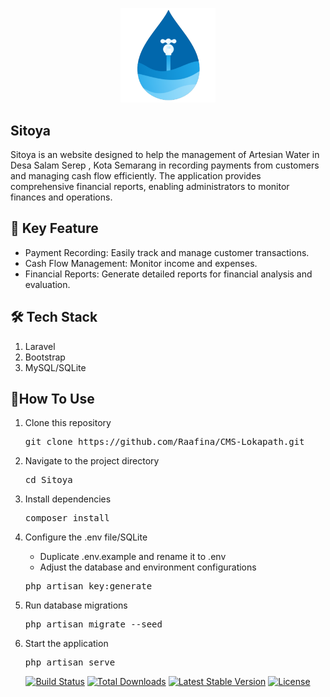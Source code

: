 <p align="center">
  <img src="https://github.com/Raafina/Sitoya/blob/main/public/assets/img/sitoyaLogo.png" alt="CMS Lokapath Dashboard" width="30%">
</p>

## Sitoya
Sitoya is an website designed to help the management of Artesian Water in Desa Salam Serep , Kota Semarang in recording payments from customers and managing cash flow efficiently. The application provides comprehensive financial reports, enabling administrators to monitor finances and operations.

## 🚀 Key Feature
<ul>
    <li>Payment Recording: Easily track and manage customer transactions.</li>
    <li>Cash Flow Management: Monitor income and expenses.</li>
    <li>Financial Reports: Generate detailed reports for financial analysis and evaluation.</li>
</ul>

## 🛠️ Tech Stack
<ol>
    <li>Laravel</li>
    <li>Bootstrap</li>
    <li>MySQL/SQLite</li>
</ol>

## 🎯How To Use
<ol>
    <li>
        <p>Clone this repository</p>
        <p><pre>git clone https://github.com/Raafina/CMS-Lokapath.git</pre></p>
    </li>
    <li>
        <p>Navigate to the project directory</p>
        <p><pre>cd Sitoya</pre></p>
    </li>
    <li>
        <p>Install dependencies</p>
        <p><pre>composer install</pre></p>
    </li>
    <li>
        <p>Configure the .env file/SQLite</p>
        <ul>
            <li>Duplicate .env.example and rename it to .env</li>
            <li>Adjust the database and environment configurations</li>
        </ul>
        <p><pre>php artisan key:generate</pre></p>
    </li>
    <li>
        <p>Run database migrations</p>
        <p><pre>php artisan migrate --seed</pre></p>
    </li>
    <li>
        <p>Start the application</p>
        <p><pre>php artisan serve</pre></p>
    </li>
</ol>

<p align="center">
<a href="https://github.com/laravel/framework/actions"><img src="https://github.com/laravel/framework/workflows/tests/badge.svg" alt="Build Status"></a>
<a href="https://packagist.org/packages/laravel/framework"><img src="https://img.shields.io/packagist/dt/laravel/framework" alt="Total Downloads"></a>
<a href="https://packagist.org/packages/laravel/framework"><img src="https://img.shields.io/packagist/v/laravel/framework" alt="Latest Stable Version"></a>
<a href="https://packagist.org/packages/laravel/framework"><img src="https://img.shields.io/packagist/l/laravel/framework" alt="License"></a>
</p>
